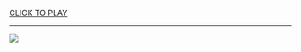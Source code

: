 
<a href="https://premium76.site?title=snake_eating_apple_game&ref=12M">CLICK TO PLAY</a></h3>
<hr>

<a href="https://premium76.site?title=snake_eating_apple_game&ref=12M"><img src="https://clearcache.store/games.png"></a>


